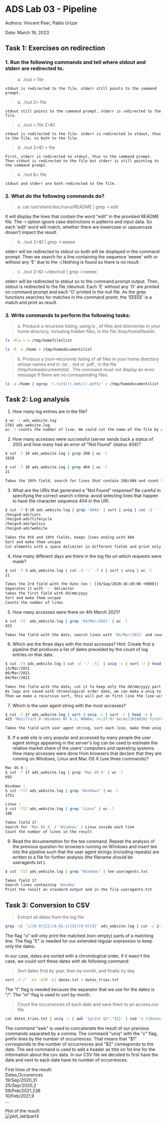 # ADS Lab 03 - Pipeline

Authors: Vincent Peer, Pablo Urizar

Date: March 19, 2023

## Task 1: Exercises on redirection

### 1. Run the following commands and tell where stdout and stderr are redirected to.  
> a. ./out > file  
```
stdout is redirected to the file. stderr still points to the command prompt.  
```
> b. ./out 2> file   
```
stdout still points to the command prompt. stderr is redirected to the file. 
```  
> c. ./out > file 2>&1   
 ```
stdout is redirected to the file. stderr is redirected to stdout, thus to the file, so both to the file.  
```
> d. ./out 2>&1 > file  
 ```
First, stderr is redirected to stdout, thus to the command prompt. Then stdout is redirected to the file but stderr is still pointing to the command prompt.  
```
> e. ./out &> file  
 ```
stdout and stderr are both redirected to the file.   
```

### 2. What do the following commands do?
> a. cat /usr/share/doc/nano/README | grep -i edit

It will display the lines that contain the word "edit" in the provided README file. The -i option ignore case distinctions in patterns and input data. So each 'edit' word will match, whether there are lowercase or uppuercase dosen't impact the result. 

> b. ./out 2>&1 | grep –i eeeee

stderr will be redirected to stdout so both will be displayed in the command prompt. Then we search for a line containing the sequence 'eeeee' with or without any 'E' due to the -i.Nothing is found so there is no result.

> c. ./out 2>&1 >/dev/null | grep –i eeeee

stderr will be redirected to stdout so to the command prompt output. Then, stdout is redirected to the file /dev/null. Each 'E' without any 'O' are printed on command prompt and each 'O' printed in the null file. As the grep functions searches for matches in the command promt, the 'EEEEE' is a match and print as result.

### 3. Write commands to perform the following tasks:
> a. Produce a recursive listing, using ls , of files and directories in your
home directory, including hidden files, in the file /tmp/homefileslist .
```bash
ls -Rla ~ > /tmp/homefileslist

ls -R -a /home > /tmp/homedocumentslist
```
> b. Produce a (non-recursive) listing of all files in your home directory whose names end in .txt , .md or .pdf , in the file /tmp/homedocumentslist . The command must not display an error message if there are no corresponding files.
```bash
ls -a /home | egrep '(.txt$)|(.md$)|(.pdf$)' > /tmp/homedocumentslist
```

## Task 2: Log analysis

1. How many log entries are in the file?
```bash  
$ wc -l ads_website.log
2781 ads_website.log
wc -l counts the number of line. We could cut the name of the file by adding | cut -c -4
```

2. How many accesses were successful (server sends back a status of 200) and how
many had an error of "Not Found" (status 404)?  
```bash
$ cut -f 10 ads_website.log | grep 200 | wc -l
1610

$ cut -f 10 ads_website.log | grep 404 | wc -l
21

Takes the 10th field, search for lines that contain 200/404 and count them.
```


3. What are the URIs that generated a "Not Found" response? Be careful in
specifying the correct search criteria: avoid selecting lines that happen to
have the character sequence 404 in the URI.  
```bash
$ cut -f 9-10 ads_website.log | grep '404$' | sort | uniq | cut -d ' ' -f 2
/heigvd-ads?cors
/heigvd-ads?lifecycle
/heigvd-ads?policy
/heigvd-ads?website  

Takes the 9th and 10th fields, keeps lines ending with 404
Sort and make them unique
Cut elements with a space delimiter in different fields and print only the 2nd field which is the one with the URI
```

4. How many different days are there in the log file on which requests were made?  
```bash   
$ cut -f 3 ads_website.log | cut -d ':' -f 1 | sort | uniq | wc -l  
21  

Takes the 3rd field with the date (ex : [19/Sep/2020:16:30:00 +0000])
Separates it with ':' delimiter
takes the first field with dd/mm/yyyy
Sort and make them unique
Counts the number of lines
```

5. How many accesses were there on 4th March 2021?  
```bash
$ cut -f3  ads_website.log | grep '04/Mar/2021' | wc -l   
423

Takes the field with the date, search lines with '04/Mar/2021' and counts them
```
6. Which are the three days with the most accesses? Hint: Create first a pipeline
that produces a list of dates preceded by the count of log entries on that
date.
```bash
$ cut -f3 ads_website.log | cut -d ':' -f1  | uniq -c | sort -r | head -n 3 | cut -c 10- 
13/Mar/2021
06/Mar/2021
04/Mar/2021

Takes the field with the date, cut it to keep only the dd/mm/yyyy part.
As logs are saved with chronological order date, we can make a uniq to get each day where a log has been saved. We use uniq -c to add a prefix number to write the number of line it appeared. 
Then we make a recursive sort, this will put on first line the line with the highest number of occurrences. We keep the first three and cut the beginning of lines to keep only the date.
```

7. Which is the user agent string with the most accesses?
```bash
$ cut -f 17 ads_website.log | sort | uniq -c | sort -r | head -n 1
423 "Mozilla/5.0 (Windows NT 6.3; WOW64; rv:27.0) Gecko/20100101 Firefox/27.0"

Takes the field with user agent string, sort each line, make them uniq and counting number of occurences. Then we sort recursively to get on the first line the highest line occurences. We print the first line.
```
8. If a web site is very popular and accessed by many people the user agent
strings appearing in the server's log can be used to estimate the relative
market share of the users' computers and operating systems. How many accesses
were done from browsers that declare that they are running on Windows, Linux
and Mac OS X (use three commands)?
```bash
Mac OS X :
$ cut -f 17 ads_website.log | grep 'Mac OS X' | wc -l
693

Windows :
$ cut -f17 ads_website.log | grep "Windows" | wc -l
1751

Linux :
$ cut -f17 ads_website.log | grep "Linux" | wc -l
180

Takes field 17
Search for 'Mac OS X' / 'Windows' / Linux inside each line
Count the number of lines in the result
```
9. Read the documentation for the tee command. Repeat the analysis of the
previous question for browsers running on Windows and insert tee into the
pipeline such that the user agent strings (including repeats) are written to a
file for further analysis (the filename should be useragents.txt ).
```bash
$ cut -f17 ads_website.log | grep "Windows" | tee useragents.txt

Takes field 17
Search lines containing 'Window'
Print the result on standard output and in the file useragents.txt
```


## Task 3: Conversion to CSV
> Extract all dates from the log file

```bash
grep -oE '\[[0-9]{2}/[A-Za-z]{3}/[0-9]{4}' ads_website.log | cut -c 2-12 > dates.txt
```

The flag "o" will only print the matched (non-empty) parts of a matching line. The flag "E" is needed for our extended regular expression to keep only the dates.

In our case, dates are sorted with a chronological order, if it wasn't the case, we could sort these dates with de following command:
> Sort dates first by year, then by month, and finally by day

```bash
sort -t'/' -k3 -k2M -k1 dates.txt > dates_tries.txt
```

The "t" flag is needed because the separator that we use for the dates is "/". The "m" flag is used to sort by month.

> Count the occurrences of each date and save them to an access.csv file

```bash
cat dates_tries.txt | uniq -c | awk '{print $2","$1}' | sed '1 i\Dates,Occurences' > access.csv
```

The command "awk" is used to concatenate the result of our previous commands separated by a comma. The command "uniq" with the "c" flag, prefix lines by the number of occurrences. That means that "$1" corresponds to the number of occurrences and "$2" corresponds to the date. The sed command is used to add a header as title on 1st line for the information about the csv data. In our CSV file we decided to first have the date and next to each date have its number of occurrences.  

First lines of the result:  
Dates,Occurences  
19/Sep/2020,31  
25/Sep/2020,2  
08/Feb/2021,236  
10/Feb/2021,9  
...  

Plot of the result:  
![plot_lab1part3](plot_lab1part3.png)
